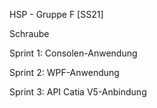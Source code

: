 HSP - Gruppe F [SS21]

Schraube

Sprint 1:
Consolen-Anwendung

Sprint 2:
WPF-Anwendung

Sprint 3:
API Catia V5-Anbindung
